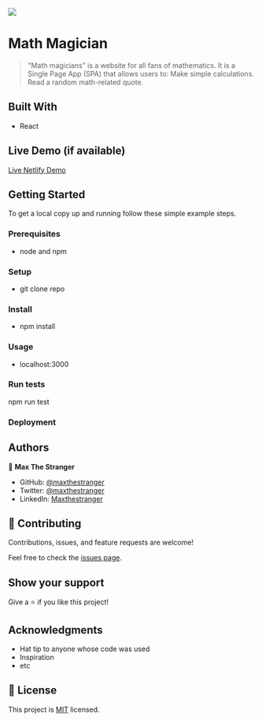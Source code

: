 ![](https://img.shields.io/badge/Microverse-blueviolet)

# Math Magician

> "Math magicians" is a website for all fans of mathematics. It is a Single Page App (SPA) that allows users to: Make simple calculations. Read a random math-related quote.

## Built With

- React

## Live Demo (if available)

[Live Netlify Demo](https://626a38899e960570cfb887a0--wonderful-bienenstitch-b99aa6.netlify.app/)

## Getting Started

To get a local copy up and running follow these simple example steps.

### Prerequisites

- node and npm

### Setup

- git clone repo

### Install

- npm install

### Usage

- localhost:3000

### Run tests

npm run test

### Deployment

## Authors

👤 **Max The Stranger**

- GitHub: [@maxthestranger](https://github.com/maxthestranger)
- Twitter: [@maxthestranger](https://twitter.com/maxthestranger)
- LinkedIn: [Maxthestranger](https://linkedin.com/in/maxthestranger)

## 🤝 Contributing

Contributions, issues, and feature requests are welcome!

Feel free to check the [issues page](../../issues/).

## Show your support

Give a ⭐️ if you like this project!

## Acknowledgments

- Hat tip to anyone whose code was used
- Inspiration
- etc

## 📝 License

This project is [MIT](./MIT.md) licensed.
